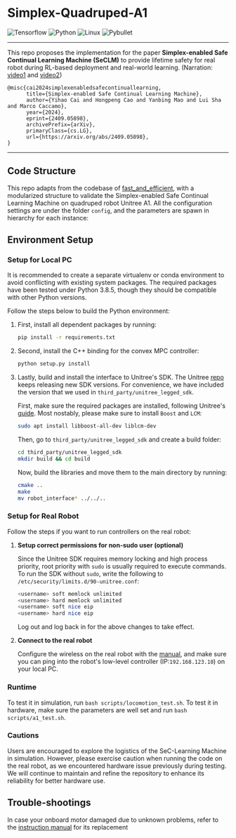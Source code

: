 # Simplex-Quadruped-A1

![Tensorflow](https://img.shields.io/badge/Tensorflow-2.5.0-orange?logo=tensorflow)
![Python](https://img.shields.io/badge/Python-3.8+-blue?logo=python)
![Linux](https://img.shields.io/badge/Linux-22.04-yellow?logo=linux)
![Pybullet](https://img.shields.io/badge/Pybullet-3.2.6-brightgreen)

---

This repo proposes the implementation for the paper **Simplex-enabled Safe Continual Learning Machine (SeCLM)** to
provide lifetime safety for real robot during RL-based deployment and real-world learning.
(Narration: [video1](https://www.youtube.com/shorts/vJKpNzPLPoE)
and [video2](https://www.youtube.com/watch?v=ZNpJULgLnh0))

```
@misc{cai2024simplexenabledsafecontinuallearning,
      title={Simplex-enabled Safe Continual Learning Machine}, 
      author={Yihao Cai and Hongpeng Cao and Yanbing Mao and Lui Sha and Marco Caccamo},
      year={2024},
      eprint={2409.05898},
      archivePrefix={arXiv},
      primaryClass={cs.LG},
      url={https://arxiv.org/abs/2409.05898}, 
}
```

[//]: # (## Table of Content)

[//]: # ()

[//]: # (* [Code Structure]&#40;#code-structure&#41;)

[//]: # (* [Environment Setup]&#40;#environment-setup&#41;)

[//]: # (* [PhyDRL Runtime]&#40;#phydrl-runtime&#41;)

[//]: # (* [Running Convex MPC Controller]&#40;#running-convex-mpc-controller&#41;)

[//]: # (    * [In Simulation]&#40;#in-simulation&#41;)

[//]: # (    * [In Real A1 Robot]&#40;#in-real-a1-robot&#41;)

[//]: # (* [Trouble Shootings]&#40;#trouble-shootings&#41;)

---

## Code Structure

This repo adapts from the codebase of [fast_and_efficient](https://github.com/yxyang/fast_and_efficient), with a
modularized structure to validate the Simplex-enabled Safe Continual Learning Machine on quadruped robot Unitree A1. All
the configuration settings are under the folder `config`, and the parameters are spawn in
hierarchy for each instance:

[//]: # (```)

[//]: # (├── config                                            )

[//]: # (├── examples                                )

[//]: # (│      ├── a1_exercise_example.py                     <- Robot makes a sinuous move)

[//]: # (│      ├── a1_sim_to_real_example.py                  <- Robot sim-to-real &#40;for testing&#41;)

[//]: # (│      ├── a1_mpc_controller_example.py               <- Running MPC controller in simulator/real plant)

[//]: # (│      ├── main_drl.py                                <- Training A1 with PhyDRL)

[//]: # (│      └── main_mpc.py                                <- Testing trained PhyDRL policy)

[//]: # (├── locomotion)

[//]: # (│      ├── gait_scheduler                            )

[//]: # (│           ├── gait_scheduler.py                     <- An abstract class)

[//]: # (│           └── offset_gait_scheduler.py              <- Actual gait generator)

[//]: # (│      ├── ha_teacher       )

[//]: # (│           ├── ...)

[//]: # (│           └── ha_teacher.py                         <- HA Teacher   )

[//]: # (│      ├── mpc_controllers                      )

[//]: # (│           ├── mpc_osqp.cc                           <- OSQP library for stance state controller)

[//]: # (│           ├── qp_torque_optimizer.py                <- QP solver for stance acceleration controller)

[//]: # (│           ├── stance_leg_controller_mpc.py          <- Stance controller &#40;objective func -> state&#41;)

[//]: # (│           ├── stance_leg_controller_quadprog.py     <- Stance controller &#40;objective func -> acceleration&#41;)

[//]: # (│           └── swing_leg_controller.py               <- Swing controller &#40;using Raibert formula&#41;)

[//]: # (│      ├── robots)

[//]: # (│           ├── ...)

[//]: # (│           ├── a1.py                                 <- A1 robot &#40;for simulation&#41;)

[//]: # (│           ├── a1_robot.py                           <- A1 robot &#40;for real plant&#41;)

[//]: # (│           ├── a1_robot_phydrl.py                    <- A1 robot &#40;for PhyDRL training&#41;)

[//]: # (│           ├── motors.py                             <- A1 motor model)

[//]: # (│           └── quadruped.py                          <- An abstract base class for all robots)

[//]: # (│      ├── state_estimators)

[//]: # (│           ├── a1_robot_state_estimator.py           <- State estimator for real A1)

[//]: # (│           ├── com_velocity_estimator.py             <- CoM velocity estimator simulator/real plant )

[//]: # (│           └── moving_window_fillter.py              <- A filter used in CoM velocity estimator)

[//]: # (│      ├── wbc_controller.py                          <- robot whole-body controller)

[//]: # (│      └── wbc_controller_cl.py                       <- robot whole-body controller &#40;For continual learning&#41;)

[//]: # (├── ...)

[//]: # (├── logs                                              <- Log files for training)

[//]: # (├── models                                            <- Trained model saved path)

[//]: # (├── third_party                                       <- Code by third parties &#40;unitree, qpsolver, etc.&#41;)

[//]: # (├── requirements.txt                                  <- Depencencies for code environment)

[//]: # (├── setup.py)

[//]: # (└── utils.py                         )

[//]: # (```)

[//]: # (## Running Convex MPC Controller:)

[//]: # ()

[//]: # (### Setup the environment)

[//]: # ()

[//]: # (First, make sure the environment is setup by following the steps in the [Setup]&#40;#Setup&#41; section.)

[//]: # ()

[//]: # (### Run the code:)

[//]: # ()

[//]: # (```bash)

[//]: # (python -m src.convex_mpc_controller.convex_mpc_controller_example --show_gui=True --max_time_secs=10 --world=plane)

[//]: # (```)

[//]: # ()

[//]: # (change `world` argument to be one of `[plane, slope, stair, uneven]` for different worlds. The current MPC controller)

[//]: # (has been tuned for all four worlds.)

## Environment Setup

### Setup for Local PC

It is recommended to create a separate virtualenv or conda environment to avoid conflicting with existing system
packages. The required packages have been tested under Python 3.8.5, though they should be compatible with other Python
versions.

Follow the steps below to build the Python environment:

1. First, install all dependent packages by running:

   ```bash
   pip install -r requirements.txt
   ```

2. Second, install the C++ binding for the convex MPC controller:

   ```bash
   python setup.py install
   ```

3. Lastly, build and install the interface to Unitree's SDK. The
   Unitree [repo](https://github.com/unitreerobotics/unitree_legged_sdk) keeps releasing new SDK versions. For
   convenience, we have included the version that we used in `third_party/unitree_legged_sdk`.

   First, make sure the required packages are installed, following
   Unitree's [guide](https://github.com/unitreerobotics/unitree_legged_sdk?tab=readme-ov-file#dependencies). Most
   nostably, please make sure to
   install `Boost` and `LCM`:

   ```bash
   sudo apt install libboost-all-dev liblcm-dev
   ```

   Then, go to `third_party/unitree_legged_sdk` and create a build folder:
   ```bash
   cd third_party/unitree_legged_sdk
   mkdir build && cd build
   ```

   Now, build the libraries and move them to the main directory by running:
   ```bash
   cmake ..
   make
   mv robot_interface* ../../..
   ```

### Setup for Real Robot

Follow the steps if you want to run controllers on the real robot:

1. **Setup correct permissions for non-sudo user (optional)**

   Since the Unitree SDK requires memory locking and high process priority, root priority with `sudo` is usually
   required to execute commands. To run the SDK without `sudo`, write the following
   to `/etc/security/limits.d/90-unitree.conf`:

   ```bash
   <username> soft memlock unlimited
   <username> hard memlock unlimited
   <username> soft nice eip
   <username> hard nice eip
   ```

   Log out and log back in for the above changes to take effect.

2. **Connect to the real robot**

   Configure the wireless on the real robot with the [manual](docs/A1_Wireless_Configuration.pdf), and make sure
   you can ping into the robot's low-level controller (IP:`192.168.123.10`) on your local PC.

[//]: # (3. **Test connection**)

[//]: # ()

[//]: # (   Start up the robot. After the robot stands up, enter joint-damping mode by pressing L2+B on the remote controller.)

[//]: # (   Then, run the following:)

[//]: # (   ```bash)

[//]: # (   python -m src.robots.a1_robot_exercise_example --use_real_robot=True)

[//]: # (   ```)

[//]: # ()

[//]: # (   The robot should be moving its body up and down following a pre-set trajectory. Terminate the script at any time to)

[//]: # (   bring the robot back to joint-damping position.)

### Runtime

To test it in simulation, run `bash scripts/locomotion_test.sh`. To test it in hardware, make sure the parameters are
well set and run `bash scripts/a1_test.sh`.

### Cautions

Users are encouraged to explore the logistics of the SeC-Learning Machine in simulation. However, please exercise
caution when running the code on the real robot, as we encountered hardware issue previously during testing. We will
continue to maintain and refine the repository to enhance its reliability for better hardware use.

[//]: # ()

[//]: # (PhyDRL adopts a model-based control approach with DDPG as its learning strategy. Through the utilization of the residual)

[//]: # (control framework and a CLF&#40;Control Lyapunov Function&#41;-like reward design, it demonstrates great performance and)

[//]: # (holds promise for addressing safety-critical control challenges.)

[//]: # ()

[//]: # (### Training)

[//]: # ()

[//]: # (To train the A1 using PhyDRL, refer to the following command:)

[//]: # ()

[//]: # (   ```bash)

[//]: # (   python -m examples.main_drl --gpu --mode=train --id={your phydrl name})

[//]: # (   ```)

[//]: # ()

[//]: # (### Testing)

[//]: # ()

[//]: # (To test the trained PhyDRL policy, refer to the following command:)

[//]: # ()

[//]: # (   ```bash)

[//]: # (   python -m examples.main_drl --gpu --mode=test --id={your phydrl name})

[//]: # (   ```)

[//]: # ()

[//]: # (## Running Convex MPC Controller)

[//]: # ()

[//]: # (We introduce two kinds of MPC controllers for the stance leg, one of which incorporates `state` as its objective)

[//]: # (function while another uses `acceleration` for optimization. To test each variant, you need to modify the value of)

[//]: # (*objective_function* in the config file.)

[//]: # ()

[//]: # (### In Simulation)

[//]: # ()

[//]: # (The config parameters are loaded from `config/a1_sim_params.py`. You can also change the running speed in)

[//]: # (the *a1_mpc_controller_example.py* file after spawning an instance for the parameters. To)

[//]: # (run it in simulation:)

[//]: # ()

[//]: # (   ```bash)

[//]: # (   python -m examples.a1_mpc_controller_example --show_gui=True --max_time_secs=10 --use_real_robot=False --world=plane)

[//]: # (   ```)

[//]: # ()

[//]: # (### In Real A1 Robot)

[//]: # ()

[//]: # (The config parameters are loaded from `config/a1_real_params.py`. You can also change the running speed in)

[//]: # (the *a1_mpc_controller_example.py* file after spawning an instance for the parameters. To)

[//]: # (run it in real A1 robot:)

[//]: # ()

[//]: # (1. Start the robot. After it stands up, get it enter joint-damping mode by pressing `L2+B` on the remote controller.)

[//]: # (   Then the robot should lay down on the ground.)

[//]: # ()

[//]: # (2. Establish a connection to the A1 hotspot &#40;UnitreeRoboticsA1-xxxx&#41; on your local machine and verify its communication)

[//]: # (   with the low-level controller onboard.)

[//]: # ()

[//]: # (3. Run the following command:)

[//]: # ()

[//]: # (   ```bash)

[//]: # (   python -m examples.a1_mpc_controller_example --show_gui=False --max_time_secs=15 --use_real_robot=True )

[//]: # (   ```)

[//]: # (### Convex MPC Controller)

[//]: # ()

[//]: # (The `src/convex_mpc_controller` folder contains a Python implementation of)

[//]: # (MIT's [Convex MPC Controller]&#40;https://ieeexplore.ieee.org/document/8594448&#41;. Some notable files include:)

[//]: # ()

[//]: # (* `torque_stance_leg_controller_mpc.py` sets up and solves the MPC problem for stance legs.)

[//]: # (* `mpc_osqp.cc` actually sets up the QP and calls a QP library to solve it.)

[//]: # (* `raibert_swing_leg_controller.py` controlls swing legs.)

## Trouble-shootings

In case your onboard motor damaged due to unknown problems, refer to
the [instruction manual](docs/A1_Motor_Replacement.pdf) for its replacement